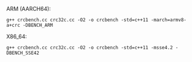 ARM (AARCH64):

    g++ crcbench.cc crc32c.cc -O2 -o crcbench -std=c++11 -march=armv8-a+crc -DBENCH_ARM

X86_64:

    g++ crcbench.cc crc32c.cc -O2 -o crcbench -std=c++11 -msse4.2 -DBENCH_SSE42

